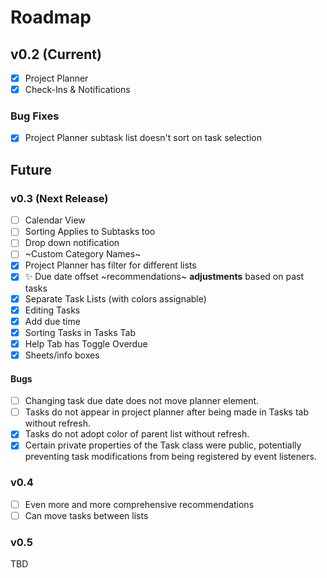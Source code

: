 # Roadmap

## v0.2 (Current)
- [x] Project Planner
- [x] Check-Ins & Notifications

### Bug Fixes
- [x] Project Planner subtask list doesn't sort on task selection

## Future

### v0.3 (Next Release)
- [ ] Calendar View
- [ ] Sorting Applies to Subtasks too
- [ ] Drop down notification
- [ ] ~Custom Category Names~
- [x] Project Planner has filter for different lists
- [x] ✨ Due date offset ~recommendations~ __adjustments__ based on past tasks
- [x] Separate Task Lists (with colors assignable)
- [x] Editing Tasks
- [x] Add due time
- [x] Sorting Tasks in Tasks Tab
- [x] Help Tab has Toggle Overdue
- [x] Sheets/info boxes

#### Bugs
- [ ] Changing task due date does not move planner element.
- [ ] Tasks do not appear in project planner after being made in Tasks tab without refresh.
- [x] Tasks do not adopt color of parent list without refresh.
- [x] Certain private properties of the Task class were public, potentially preventing task modifications from being registered by event listeners.

### v0.4
- [ ] Even more and more comprehensive recommendations
- [ ] Can move tasks between lists

### v0.5
TBD